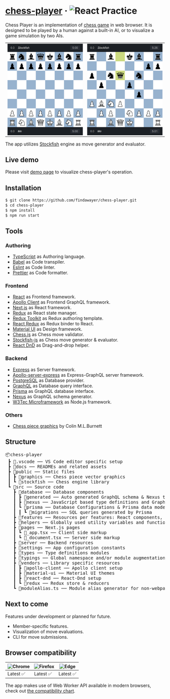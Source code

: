 # [chess-player](https://chess-player.vercel.app/) &middot; <img src="https://img.shields.io/badge/React-Practice-blue" alt="React Practice">

Chess Player is an implementation of [chess game](https://en.wikipedia.org/wiki/Chess) in web browser. It is designed to be played by a human against a built-in AI, or to visualize a game simulation by two AIs.

<table>
  <tbody>
    <tr>
      <td>
        <img src="./assets/chess-player-preview-1.png" alt="Chess Player preview" width="250" style="vertical-align: top;" />
      </td>
      <td>
        <img src="./assets/chess-player-preview-2.png" alt="" width="250" style="vertical-align: top;" />
      </td>
    </tr>
  </tbody>
</table>

The app utilizes [Stockfish](https://github.com/official-stockfish/Stockfish) engine as move generator and evaluator.

## Live demo

Please visit [demo page](https://chess-player.vercel.app/) to visualize chess-player's operation.

## Installation

```
$ git clone https://github.com/findawayer/chess-player.git
$ cd chess-player
$ npm install
$ npm run start
```

## Tools

### Authoring

- [TypeScript](https://github.com/microsoft/TypeScript) as Authoring language.
- [Babel](https://github.com/babel/babel) as Code transpiler.
- [Eslint](https://github.com/eslint/eslint) as Code linter.
- [Prettier](https://github.com/prettier/prettier) as Code formatter.

### Frontend

- [React](https://github.com/facebook/react) as Frontend framework.
- [Apollo Client](https://github.com/apollographql/apollo-client) as Frontend GraphQL framework.
- [Next.js](https://github.com/vercel/next.js/) as React framework.
- [Redux](https://github.com/reduxjs/redux) as React state manager.
- [Redux Toolkit](https://github.com/reduxjs/redux-toolkit) as Redux authoring template.
- [React Redux](https://github.com/reduxjs/react-redux) as Redux binder to React.
- [Material UI](https://github.com/mui-org/material-ui) as Design framework.
- [Chess.js](https://github.com/jhlywa/chess.js) as Chess move validator.
- [Stockfish-js](https://github.com/exoticorn/stockfish-js) as Chess move generator &amp; evaluator.
- [React DnD](https://github.com/react-dnd/react-dnd) as Drag-and-drop helper.

### Backend

- [Express](https://github.com/expressjs/express) as Server framework.
- [Apollo-server-express](https://www.npmjs.com/package/apollo-server-express) as Express-GraphQL server framework.
- [PostgreSQL](https://www.postgresql.org/) as Database provider.
- [GraphQL](https://github.com/graphql) as Database query interface.
- [Prisma](https://github.com/prisma/prisma) as GraphQL database interface.
- [Nexus](https://github.com/graphql-nexus/nexus) as GraphQL schema generator.
- [W3Tec Microframework](https://www.npmjs.com/package/microframework-w3tec) as Node.js framework.

### Others

- [Chess piece graphics](https://commons.wikimedia.org/wiki/Category:SVG_chess_pieces) by Colin M.L.Burnett

## Structure

<pre>
📦chess-player
 ┣ 📂.vscode ── VS Code editor specific setup
 ┣ 📂docs ── READMEs and related assets
 ┣ 📂public ── Static files
 ┃ ┣ 📂graphics ── Chess piece vector graphics
 ┃ ┗ 📂stockfish ── Chess engine library
 ┗ 📂src ── Source code
   ┣ 📂database ── Database components
   ┃ ┣ 📂generated ── Auto generated GraphQL schema & Nexus type definitions
   ┃ ┣ 📂nexus ── JavaScript based type definitions and GraphQL schema
   ┃ ┗ 📂prisma ── Database Configurations & Prisma data model
   ┃ ┃ ┗ 📂migrations ── SQL queries generated by Prisma
   ┣ 📂features ── Resources per features: React components, GraphQL queries, etc.
   ┣ 📂helpers ── Globally used utility variables and functions
   ┣ 📂pages ── Next.js pages
   ┃ ┗ 📜_app.tsx ── Client side markup
   ┃ ┗ 📜_document.tsx ── Server side markup
   ┣ 📂server ── Backend resources
   ┣ 📂settings ── App configuration constants
   ┣ 📂types ── Type definitions modules
   ┣ 📂typings ── Global namespace and/or module augmentations
   ┣ 📂vendors ── Library specific resources
   ┃ ┣ 📂apollo-client ── Apollo client setup
   ┃ ┣ 📂material-ui ── Material UI themes
   ┃ ┣ 📂react-dnd ── React-Dnd setup
   ┃ ┗ 📂redux ── Redux store & reducers
   ┗ 📜moduleAlias.ts ── Module alias generator for non-webpack-bundled resources
</pre>

## Next to come

Features under development or planned for future.

- Member-specific features.
- Visualization of move evaluations.
- CLI for move submissions.

## Browser compatibility

<!-- prettier-ignore-start -->
| ![Chrome](https://raw.githubusercontent.com/alrra/browser-logos/master/src/chrome/chrome_48x48.png) | ![Firefox](https://raw.githubusercontent.com/alrra/browser-logos/master/src/firefox/firefox_48x48.png) | ![Edge](https://raw.githubusercontent.com/alrra/browser-logos/master/src/edge/edge_48x48.png)
--- | --- | --- |
Latest ✅ | Latest ✅ | Latest ✅
<!-- prettier-ignore-end -->

The app makes use of Web Worker API available in modern browsers, check out [the compatibility chart](https://caniuse.com/webworkers).
